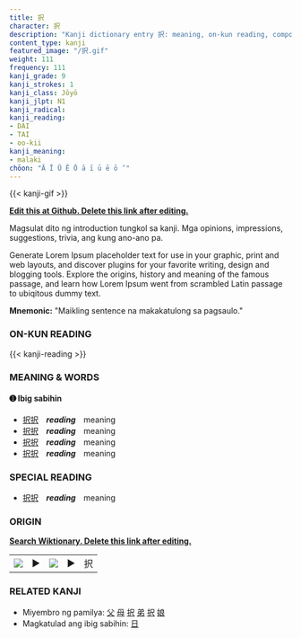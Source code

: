 ```yaml
---
title: 択
character: 択
description: "Kanji dictionary entry 択: meaning, on-kun reading, compounds, origin, related kanji"
content_type: kanji
featured_image: "/択.gif"
weight: 111
frequency: 111
kanji_grade: 9
kanji_strokes: 1
kanji_class: Jōyō
kanji_jlpt: N1
kanji_radical: 
kanji_reading: 
- DAI
- TAI
- oo-kii
kanji_meaning:
- malaki
chōon: "Ā Ī Ū Ē Ō ā ī ū ē ō ’"
---
```

[//]: # (Don't edit the line below. Kanji animated GIF code is automatically generated.)
{{< kanji-gif >}}

[//]: # (Edit below this line.)

**[Edit this at Github. Delete this link after editing.](https://github.com/tim0g/tim/tree/main/content/kanji/択/index.md)**

Magsulat dito ng introduction tungkol sa kanji. Mga opinions, impressions, suggestions, trivia, ang kung ano-ano pa.

Generate Lorem Ipsum placeholder text for use in your graphic, print and web layouts, and discover plugins for your favorite writing, design and blogging tools. Explore the origins, history and meaning of the famous passage, and learn how Lorem Ipsum went from scrambled Latin passage to ubiqitous dummy text.
 
**Mnemonic:** "Maikling sentence na makakatulong sa pagsaulo."

### ON-KUN READING

[//]: # (Don't edit the line below. ON-KUN READING code is automatically generated.)
{{< kanji-reading >}}

### MEANING & WORDS

#### ➊ **Ibig sabihin**
  - [択](../択)[択](../択)　***reading***　meaning
  - [択](../択)[択](../択)　***reading***　meaning
  - [択](../択)[択](../択)　***reading***　meaning
  - [択](../択)[択](../択)　***reading***　meaning

### SPECIAL READING
  - [択](../択)[択](../択)　***reading***　meaning

### ORIGIN

**[Search Wiktionary. Delete this link after editing.](https://wiktionary.org/wiki/択)**
<table class="kanji-table"><tr><td>
<img src="60px-択-bronze.svg.png">
</td><td>▶</td><td>
<img src="60px-択-oracle.svg.png">
</td><td>▶</td>
<td class="kanji-origin">択</td>
</tr></table>

### RELATED KANJI
- Miyembro ng pamilya: [父](../父) [母](../母) [択](../択) [弟](../弟) [択](../択) [娘](../娘)
- Magkatulad ang ibig sabihin: [日](../日)
